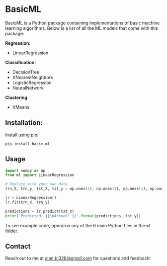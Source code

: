 # BasicML

BasicML is a Python package containing implementations of basic machine learning algorithms. Below is a list of all the ML models that come with this package: 

**Regression:** 
- LinearRegression

**Classification:** 
- DecisionTree
- KNearestNeighbors
- LogisticRegression
- NeuralNetwork

**Clustering**
- KMeans

## Installation: 

Install using pip:

`pip install basic-ml`


## Usage

```python
import numpy as np  
from ml import LinearRegression  

# Replace with your own data
trn_X, trn_y, tst_X, tst_y = np.ones(1), np.ones(1), np.ones(1), np.ones(1)  

lr = LinearRegression()  
lr.fit(trn_X, trn_y)  

predictions = lr.predict(tst_X)  
print('Predicted: {}\nActual: {}'.format(predictions, tst_y))
```

To see example code, open/run any of the 6 main Python files in the `ml` folder.

## Contact

Reach out to me at [alan.bi326@gmail.com](mailto:alan.bi326@gmail.com) for questions and feedback!

